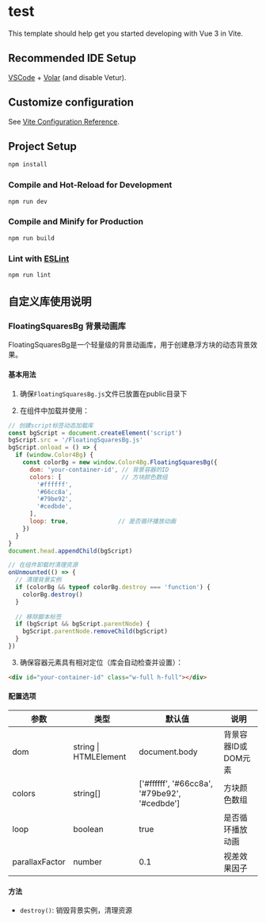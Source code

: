 # test

This template should help get you started developing with Vue 3 in Vite.

## Recommended IDE Setup

[VSCode](https://code.visualstudio.com/) + [Volar](https://marketplace.visualstudio.com/items?itemName=Vue.volar) (and disable Vetur).

## Customize configuration

See [Vite Configuration Reference](https://vite.dev/config/).

## Project Setup

```sh
npm install
```

### Compile and Hot-Reload for Development

```sh
npm run dev
```

### Compile and Minify for Production

```sh
npm run build
```

### Lint with [ESLint](https://eslint.org/)

```sh
npm run lint
```

## 自定义库使用说明

### FloatingSquaresBg 背景动画库

FloatingSquaresBg是一个轻量级的背景动画库，用于创建悬浮方块的动态背景效果。

#### 基本用法

1. 确保`FloatingSquaresBg.js`文件已放置在public目录下

2. 在组件中加载并使用：

```javascript
// 创建script标签动态加载库
const bgScript = document.createElement('script')
bgScript.src = '/FloatingSquaresBg.js'
bgScript.onload = () => {
  if (window.Color4Bg) {
    const colorBg = new window.Color4Bg.FloatingSquaresBg({
      dom: 'your-container-id', // 背景容器的ID
      colors: [                 // 方块颜色数组
        '#ffffff',
        '#66cc8a',
        '#79be92',
        '#cedbde',
      ],
      loop: true,              // 是否循环播放动画
    })
  }
}
document.head.appendChild(bgScript)

// 在组件卸载时清理资源
onUnmounted(() => {
  // 清理背景实例
  if (colorBg && typeof colorBg.destroy === 'function') {
    colorBg.destroy()
  }
  
  // 移除脚本标签
  if (bgScript && bgScript.parentNode) {
    bgScript.parentNode.removeChild(bgScript)
  }
})
```

3. 确保容器元素具有相对定位（库会自动检查并设置）：

```html
<div id="your-container-id" class="w-full h-full"></div>
```

#### 配置选项

| 参数 | 类型 | 默认值 | 说明 |
|------|------|--------|------|
| dom | string \| HTMLElement | document.body | 背景容器ID或DOM元素 |
| colors | string[] | ['#ffffff', '#66cc8a', '#79be92', '#cedbde'] | 方块颜色数组 |
| loop | boolean | true | 是否循环播放动画 |
| parallaxFactor | number | 0.1 | 视差效果因子 |

#### 方法

- `destroy()`: 销毁背景实例，清理资源
